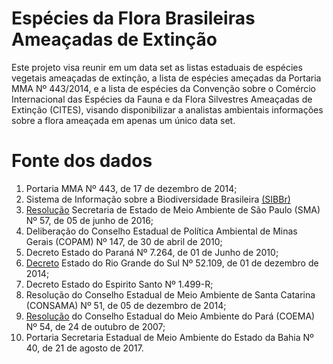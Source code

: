 # Espécies da Flora Brasileiras Ameaçadas de Extinção
Este projeto visa reunir em um data set as listas estaduais de espécies vegetais ameaçadas de extinção, a lista de espécies ameçadas da Portaria MMA Nº 443/2014, e a lista de espécies da Convenção sobre o Comércio Internacional das Espécies da Fauna e da Flora Silvestres Ameaçadas de Extinção (CITES), visando disponibilizar a analistas ambientais informações sobre a flora ameaçada em apenas um único data set.

# Fonte dos dados
1. Portaria MMA Nº 443, de 17 de dezembro de 2014;
2. Sistema de Informação sobre a Biodiversidade Brasileira [(SIBBr)](https://sibbr.gov.br/)
3. [Resolução](https://www.al.sp.gov.br/repositorio/legislacao/decreto/2018/decreto-63853-27.11.2018.html) Secretaria de Estado de Meio Ambiente de São Paulo (SMA) Nº 57, de 05 de junho de 2016;
4. Deliberação do Conselho Estadual de Política Ambiental de Minas Gerais (COPAM) Nº 147, de 30 de abril de 2010;
5. Decreto Estado do Paraná Nº 7.264, de 01 de Junho de 2010;
6. [Decreto](http://www.mcn.fzb.rs.gov.br/conteudo/4816/?Homologada_a_nova_Lista_da_Flora_Ga%C3%BAcha_Amea%C3%A7ada_de_Extin%C3%A7%C3%A3o) Estado do Rio Grande do Sul Nº 52.109, de 01 de dezembro de 2014;
7. Decreto Estado do Espirito Santo Nº 1.499-R;
8. Resolução do Conselho Estadual de Meio Ambiente de Santa Catarina (CONSAMA) Nº 51, de 05 de dezembro de 2014;
9. [Resolução](https://www.semas.pa.gov.br/anexos_legislacao/Anexo_resolucao_054%20coema.pdf) do Conselho Estadual do Meio Ambiente do Pará (COEMA) Nº 54, de 24 de outubro de 2007;
10. Portaria Secretaria Estadual de Meio Ambiente do Estado da Bahia Nº 40, de 21 de agosto de 2017.
